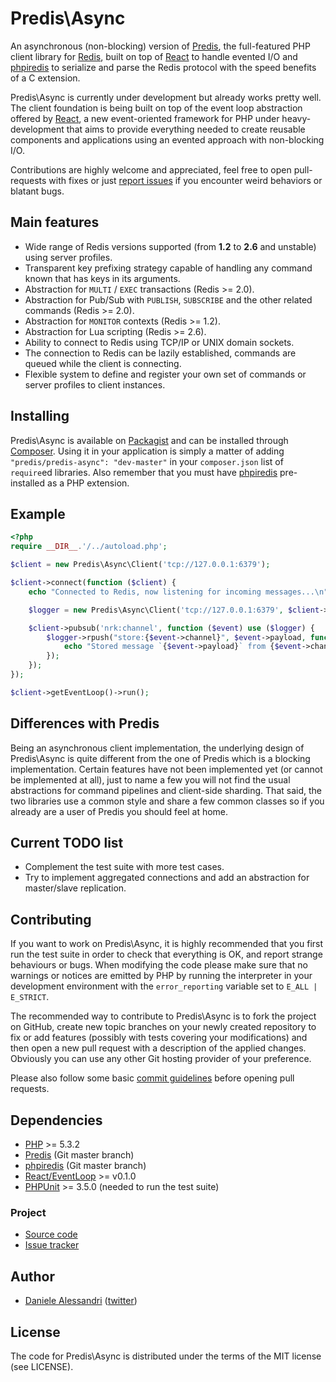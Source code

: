 # Predis\Async #

An asynchronous (non-blocking) version of [Predis](https://github.com/nrk/predis), the full-featured
PHP client library for [Redis](http://redis.io), built on top of [React](https://github.com/reactphp)
to handle evented I/O and [phpiredis](https://github.com/seppo0010/phpiredis) to serialize and parse
the Redis protocol with the speed benefits of a C extension.

Predis\Async is currently under development but already works pretty well. The client foundation is
being built on top of the event loop abstraction offered by [React](https://github.com/reactphp), a
new event-oriented framework for PHP under heavy-development that aims to provide everything needed
to create reusable components and applications using an evented approach with non-blocking I/O.

Contributions are highly welcome and appreciated, feel free to open pull-requests with fixes or just
[report issues](https://github.com/nrk/predis-async/issues) if you encounter weird behaviors or blatant
bugs.

## Main features ##

- Wide range of Redis versions supported (from __1.2__ to __2.6__ and unstable) using server profiles.
- Transparent key prefixing strategy capable of handling any command known that has keys in its arguments.
- Abstraction for `MULTI` / `EXEC` transactions (Redis >= 2.0).
- Abstraction for Pub/Sub with `PUBLISH`, `SUBSCRIBE` and the other related commands (Redis >= 2.0).
- Abstraction for `MONITOR` contexts (Redis >= 1.2).
- Abstraction for Lua scripting (Redis >= 2.6).
- Ability to connect to Redis using TCP/IP or UNIX domain sockets.
- The connection to Redis can be lazily established, commands are queued while the client is connecting.
- Flexible system to define and register your own set of commands or server profiles to client instances.

## Installing ##

Predis\Async is available on [Packagist](http://packagist.org/packages/predis/predis-async) and can
be installed through [Composer](http://getcomposer.org/). Using it in your application is simply a
matter of adding `"predis/predis-async": "dev-master"` in your `composer.json` list of `require`ed
libraries. Also remember that you must have [phpiredis](https://github.com/seppo0010/phpiredis)
pre-installed as a PHP extension.

## Example ##

``` php
<?php
require __DIR__.'/../autoload.php';

$client = new Predis\Async\Client('tcp://127.0.0.1:6379');

$client->connect(function ($client) {
    echo "Connected to Redis, now listening for incoming messages...\n";

    $logger = new Predis\Async\Client('tcp://127.0.0.1:6379', $client->getEventLoop());

    $client->pubsub('nrk:channel', function ($event) use ($logger) {
        $logger->rpush("store:{$event->channel}", $event->payload, function () use ($event) {
            echo "Stored message `{$event->payload}` from {$event->channel}.\n";
        });
    });
});

$client->getEventLoop()->run();
```

## Differences with Predis ##

Being an asynchronous client implementation, the underlying design of Predis\Async is quite different
from the one of Predis which is a blocking implementation. Certain features have not been implemented
yet (or cannot be implemented at all), just to name a few you will not find the usual abstractions for
command pipelines and client-side sharding. That said, the two libraries use a common style and share
a few common classes so if you already are a user of Predis you should feel at home.

## Current TODO list ##

- Complement the test suite with more test cases.
- Try to implement aggregated connections and add an abstraction for master/slave replication.

## Contributing ##

If you want to work on Predis\Async, it is highly recommended that you first run the test suite in
order to check that everything is OK, and report strange behaviours or bugs. When modifying the code
please make sure that no warnings or notices are emitted by PHP by running the interpreter in your
development environment with the `error_reporting` variable set to `E_ALL | E_STRICT`.

The recommended way to contribute to Predis\Async is to fork the project on GitHub, create new topic
branches on your newly created repository to fix or add features (possibly with tests covering your
modifications) and then open a new pull request with a description of the applied changes. Obviously
you can use any other Git hosting provider of your preference.

Please also follow some basic [commit guidelines](http://git-scm.com/book/ch5-2.html#Commit-Guidelines)
before opening pull requests.

## Dependencies ##

- [PHP](http://www.php.net/) >= 5.3.2
- [Predis](https://github.com/nrk/predis) (Git master branch)
- [phpiredis](https://github.com/seppo0010/phpiredis) (Git master branch)
- [React/EventLoop](https://github.com/reactphp/event-loop) >= v0.1.0
- [PHPUnit](http://www.phpunit.de/) >= 3.5.0 (needed to run the test suite)

### Project ###
- [Source code](http://github.com/nrk/predis-async/)
- [Issue tracker](http://github.com/nrk/predis-async/issues)

## Author ##

- [Daniele Alessandri](mailto:suppakilla@gmail.com) ([twitter](http://twitter.com/JoL1hAHN))

## License ##

The code for Predis\Async is distributed under the terms of the MIT license (see LICENSE).
